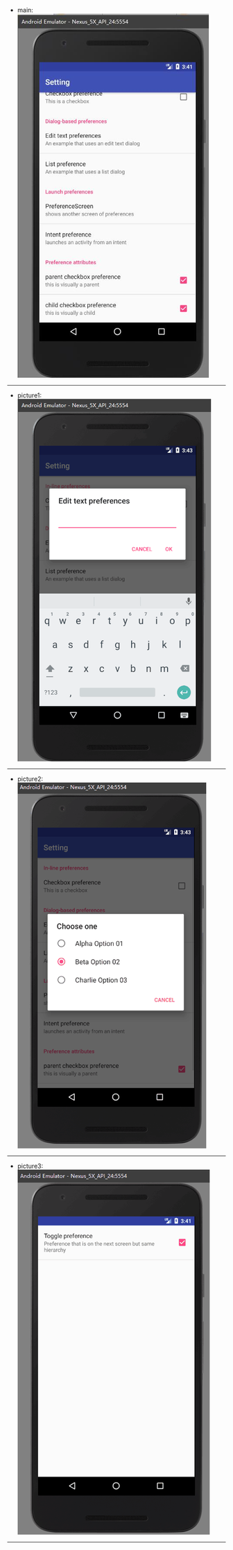 * main: ![image](https://github.com/dream2018seek/androidtest/blob/master/pictures/preferecefragmentmain.jpg)  
---------------------------------------------
* picture1: ![image](https://github.com/dream2018seek/androidtest/blob/master/pictures/preferecefragment1.png)  
---------------------------------------------
* picture2: ![image](https://github.com/dream2018seek/androidtest/blob/master/pictures/preferecefragment2.png)  
---------------------------------------------
* picture3: ![image](https://github.com/dream2018seek/androidtest/blob/master/pictures/preferecefragment3.png)  
---------------------------------------------
